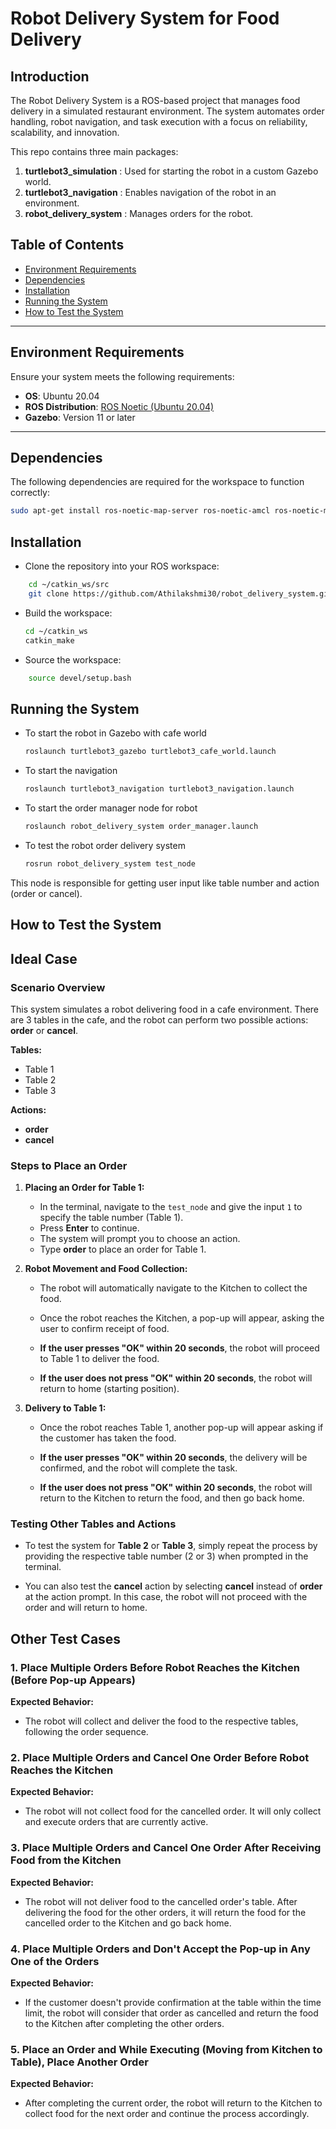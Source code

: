 # Robot Delivery System for Food Delivery
## Introduction

The Robot Delivery System is a ROS-based project that manages food delivery in a simulated restaurant environment. The system automates order handling, robot navigation, and task execution with a focus on reliability, scalability, and innovation.

This repo contains three main packages:

1. **turtlebot3_simulation** : Used for starting the robot in a custom Gazebo world.  
2. **turtlebot3_navigation** : Enables navigation of the robot in an environment.  
3. **robot_delivery_system** : Manages orders for the robot.  

## Table of Contents
- [Environment Requirements](#environment-requirements)
- [Dependencies](#dependencies)
- [Installation](#installation)
- [Running the System](#running-the-system)
- [How to Test the System](#how-to-test-the-system)

---

## Environment Requirements

Ensure your system meets the following requirements:  
- **OS**: Ubuntu 20.04
- **ROS Distribution**: [ROS Noetic (Ubuntu 20.04)](#http://wiki.ros.org/noetic/Installation/Ubuntu)
- **Gazebo**: Version 11 or later  


---

## Dependencies

The following dependencies are required for the workspace to function correctly:  


  ```bash
  sudo apt-get install ros-noetic-map-server ros-noetic-amcl ros-noetic-move-base
   ```

## Installation
 - Clone the repository into your ROS workspace:

 ```bash
     cd ~/catkin_ws/src
     git clone https://github.com/Athilakshmi30/robot_delivery_system.git
  ```

- Build the workspace:
     ```bash
     cd ~/catkin_ws
     catkin_make
     ```
- Source the workspace:
```bash
    source devel/setup.bash
```

## Running the System
- To start the robot in Gazebo with cafe world

   ```bash
   roslaunch turtlebot3_gazebo turtlebot3_cafe_world.launch
   ```
- To start the navigation

   ```bash
   roslaunch turtlebot3_navigation turtlebot3_navigation.launch
   ```
- To start the order manager node for robot

   ```bash
   roslaunch robot_delivery_system order_manager.launch
   ```
- To test the robot order delivery system

   ```bash
   rosrun robot_delivery_system test_node
   ```
This node is responsible for getting user input like table number and action (order or cancel).
## How to Test the System  

## Ideal Case

### Scenario Overview

This system simulates a robot delivering food in a cafe environment. There are 3 tables in the cafe, and the robot can perform two possible actions: **order** or **cancel**.

**Tables:**

- Table 1
- Table 2
- Table 3

**Actions:**

- **order**
- **cancel**

### Steps to Place an Order

1. **Placing an Order for Table 1:**
   - In the terminal, navigate to the `test_node` and give the input `1` to specify the table number (Table 1).
   - Press **Enter** to continue.
   - The system will prompt you to choose an action.
   - Type **order** to place an order for Table 1.

2. **Robot Movement and Food Collection:**
   - The robot will automatically navigate to the Kitchen to collect the food.
   - Once the robot reaches the Kitchen, a pop-up will appear, asking the user to confirm receipt of food.

   - **If the user presses "OK" within 20 seconds**, the robot will proceed to Table 1 to deliver the food.

   - **If the user does not press "OK" within 20 seconds**, the robot will return to home (starting position).

3. **Delivery to Table 1:**
   - Once the robot reaches Table 1, another pop-up will appear asking if the customer has taken the food.

   - **If the user presses "OK" within 20 seconds**, the delivery will be confirmed, and the robot will complete the task.

   - **If the user does not press "OK" within 20 seconds**, the robot will return to the Kitchen to return the food, and then go back home.

### Testing Other Tables and Actions

- To test the system for **Table 2** or **Table 3**, simply repeat the process by providing the respective table number (2 or 3) when prompted in the terminal.

- You can also test the **cancel** action by selecting **cancel** instead of **order** at the action prompt. In this case, the robot will not proceed with the order and will return to home.


## Other Test Cases

### 1. Place Multiple Orders Before Robot Reaches the Kitchen (Before Pop-up Appears)

**Expected Behavior:**
- The robot will collect and deliver the food to the respective tables, following the order sequence.

### 2. Place Multiple Orders and Cancel One Order Before Robot Reaches the Kitchen

**Expected Behavior:**
- The robot will not collect food for the cancelled order. It will only collect and execute orders that are currently active.

### 3. Place Multiple Orders and Cancel One Order After Receiving Food from the Kitchen

**Expected Behavior:**
- The robot will not deliver food to the cancelled order's table. After delivering the food for the other orders, it will return the food for the cancelled order to the Kitchen and go back home.

### 4. Place Multiple Orders and Don't Accept the Pop-up in Any One of the Orders

**Expected Behavior:**
- If the customer doesn't provide confirmation at the table within the time limit, the robot will consider that order as cancelled and return the food to the Kitchen after completing the other orders.

### 5. Place an Order and While Executing (Moving from Kitchen to Table), Place Another Order

**Expected Behavior:**
- After completing the current order, the robot will return to the Kitchen to collect food for the next order and continue the process accordingly.
